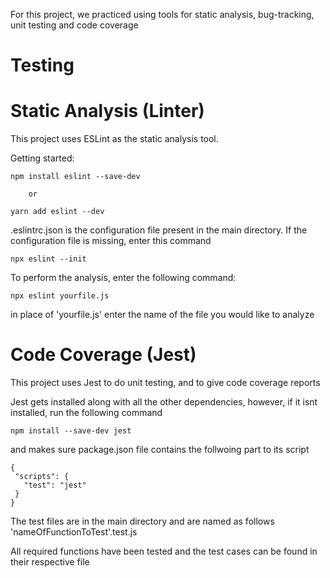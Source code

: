 For this project, we practiced using tools for static analysis, bug-tracking, unit testing and code coverage
# Testing
# Static Analysis (Linter)
This project uses ESLint as the static analysis tool. 

Getting started:

```
npm install eslint --save-dev
  
    or

yarn add eslint --dev
```
.eslintrc.json is the configuration file present in the main directory. If the configuration file is missing, enter
this command

```
npx eslint --init
```

To perform the analysis, enter the following command:
```
npx eslint yourfile.js
```
in place of 'yourfile.js' enter the name of the file you would like to analyze

# Code Coverage (Jest)
This project uses Jest to do unit testing, and to give code coverage reports

Jest gets installed along with all the other dependencies, however, if it isnt installed, run the following command

```
npm install --save-dev jest
```
 and makes sure package.json file contains the follwoing part to its script
 ```
 {
  "scripts": {
    "test": "jest"
  }
}
 ```
 
 The test files are in the main directory and are named as follows
 'nameOfFunctionToTest'.test.js
 
 All required functions have been tested and the test cases can be found in their respective file
 

